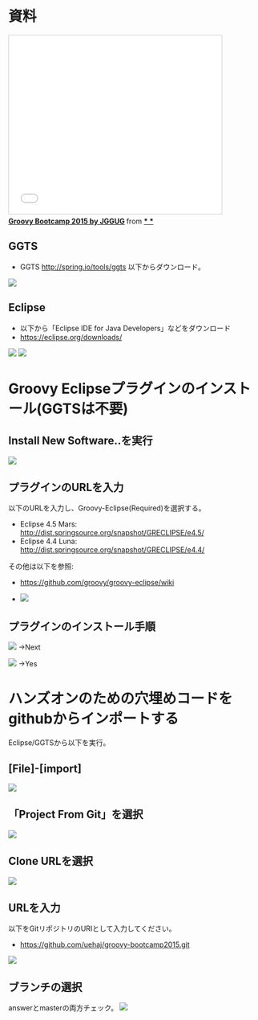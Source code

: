 # 資料

<iframe src="//www.slideshare.net/slideshow/embed_code/key/sbpsqnatyz0vmS" width="425" height="355" frameborder="0" marginwidth="0" marginheight="0" scrolling="no" style="border:1px solid #CCC; border-width:1px; margin-bottom:5px; max-width: 100%;" allowfullscreen> </iframe> <div style="margin-bottom:5px"> <strong> <a href="//www.slideshare.net/uehaj/groovy-bootcamp-2015-by-jggug" title="Groovy Bootcamp 2015 by JGGUG" target="_blank">Groovy Bootcamp 2015 by JGGUG</a> </strong> from <strong><a href="//www.slideshare.net/uehaj" target="_blank">* *</a></strong> </div>

## GGTS
- GGTS http://spring.io/tools/ggts
以下からダウンロード。
<img src="https://github.com/uehaj/groovy-bootcamp2015/blob/master/images/image13.png" />

## Eclipse
- 以下から「Eclipse IDE for Java Developers」などをダウンロード
 - https://eclipse.org/downloads/
  <img src="https://github.com/uehaj/groovy-bootcamp2015/blob/master/images/image1.png" />
  <img src="https://github.com/uehaj/groovy-bootcamp2015/blob/master/images/image2.png" />

# Groovy Eclipseプラグインのインストール(GGTSは不要)
## Install New Software..を実行
  <img src="https://github.com/uehaj/groovy-bootcamp2015/blob/master/images/image4.png" />

## プラグインのURLを入力

以下のURLを入力し、Groovy-Eclipse(Required)を選択する。

- Eclipse 4.5 Mars: http://dist.springsource.org/snapshot/GRECLIPSE/e4.5/
- Eclipse 4.4 Luna: http://dist.springsource.org/snapshot/GRECLIPSE/e4.4/

その他は以下を参照:

- https://github.com/groovy/groovy-eclipse/wiki

- <img src="https://github.com/uehaj/groovy-bootcamp2015/blob/master/images/image5.png" />

## プラグインのインストール手順

<img src="https://github.com/uehaj/groovy-bootcamp2015/blob/master/images/image6.png" /> →Next
  
<img src="https://github.com/uehaj/groovy-bootcamp2015/blob/master/images/image7.png" /> →Yes
  
# ハンズオンのための穴埋めコードをgithubからインポートする

Eclipse/GGTSから以下を実行。

## [File]-[import]

<img src="https://github.com/uehaj/groovy-bootcamp2015/blob/master/images/image8.png" />

## 「Project From Git」を選択

<img src="https://github.com/uehaj/groovy-bootcamp2015/blob/master/images/image9.png" />

## Clone URLを選択
<img src="https://github.com/uehaj/groovy-bootcamp2015/blob/master/images/image10.png" />

## URLを入力
以下をGitリポジトリのURIとして入力してください。

- https://github.com/uehaj/groovy-bootcamp2015.git

<img src="https://github.com/uehaj/groovy-bootcamp2015/blob/master/images/image11.png" />

## ブランチの選択
answerとmasterの両方チェック。
<img src="https://github.com/uehaj/groovy-bootcamp2015/blob/master/images/image12.png" />

